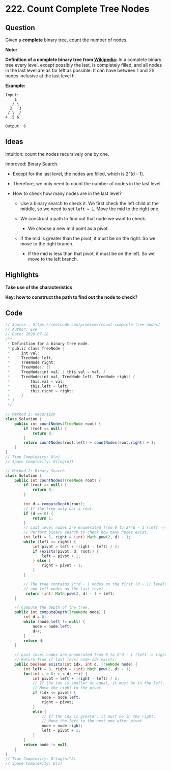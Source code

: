 # 222. Count Complete Tree Nodes

## Question

Given a **complete** binary tree, count the number of nodes.

**Note:**

**Definition of a complete binary tree from [Wikipedia](http://en.wikipedia.org/wiki/Binary_tree#Types_of_binary_trees):**
In a complete binary tree every level, except possibly the last, is completely filled, and all nodes in the last level are as far left as possible. It can have between 1 and 2h nodes inclusive at the last level h.

**Example:**

```
Input: 
    1
   / \
  2   3
 / \  /
4  5 6

Output: 6
```

## Ideas

Intuition: count the nodes recursively one by one.

Improved: Binary Search.

* Except for the last level, the nodes are filled, which is 2^(d - 1).

* Therefore, we only need to count the number of nodes in the last level.

* How to check how many nodes are in the last level?

  * Use a binary search to check it. We first check the left child at the middle, so we need to set `left = 1`. Move the mid to the right one.

  * We construct a path to find out that node we want to check. 

    * We choose a new mid point as a pivot.
  * If the mid is greater than the pivot, it must be on the right. So we move to the right branch.
    * If the mid is less than that pivot,  it must be on the left. So we move to the left branch.
  

## Highlights

**Take use of the characteristics**

**Key: how to construct the path to find out the node to check?**

## Code

```java
// Source : https://leetcode.com/problems/count-complete-tree-nodes/
// Author: Eve
// Date: 2020-07-28
/**
 * Definition for a binary tree node.
 * public class TreeNode {
 *     int val;
 *     TreeNode left;
 *     TreeNode right;
 *     TreeNode() {}
 *     TreeNode(int val) { this.val = val; }
 *     TreeNode(int val, TreeNode left, TreeNode right) {
 *         this.val = val;
 *         this.left = left;
 *         this.right = right;
 *     }
 * }
 */

// Method 1: Recursion
class Solution {
    public int countNodes(TreeNode root) {
        if (root == null) {
            return 0;
        }
        return countNodes(root.left) + countNodes(root.right) + 1;
    }
}
// Time Complexity: O(n)
// Space Complexity: O(log(n))

// Method 2: Binary Search
class Solution {
    public int countNodes(TreeNode root) {
        if (root == null) {
            return 0;
        }
        
        int d = computeDepth(root);
        // If the tree only has a root.
        if (d == 0) {
            return 1;
        }
        // Last level nodes are enumerated from 0 to 2**d - 1 (left -> right).
        // Perform binary search to check how many nodes exist.
        int left = 1, right = (int) Math.pow(2, d) - 1;
        while (left <= right) {
            int pivot = left + (right - left) / 2;
            if (exists(pivot, d, root)) {
                left = pivot + 1;
            } else {
                right = pivot - 1;
            }
        }

        // The tree contains 2**d - 1 nodes on the first (d - 1) levels
        // and left nodes on the last level.
         return (int) Math.pow(2, d) - 1 + left;
    }

    // Compute the depth of the tree.
    public int computeDepth(TreeNode node) {
        int d = 0;
        while (node.left != null) {
            node = node.left;
            d++;
        }
        return d;
    }
    
    // Last level nodes are enumerated from 0 to 2^d - 1 (left -> right).
    // Return True if last level node idx exists. 
    public boolean exists(int idx, int d, TreeNode node) {
        int left = 0, right = (int) Math.pow(2, d) - 1;
        for(int i = 0; i < d; ++i) {
            int pivot = left + (right - left) / 2;
            // If the idx is smaller or equal, it must be in the left.
            // Move the right to the pivot.
            if (idx <= pivot) {
                node = node.left;
                right = pivot;
            }
            else {
                // If the idx is greater, it must be in the right.
                // Move the left to the next one after pivot.
                node = node.right;
                left = pivot + 1;
            }
        }
        return node != null;
    }
}
// Time Complexity: O(log(n)^2)
// Space Complexity: O(1)

```


